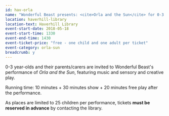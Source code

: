 ```yaml
---
id: hav-orla
name: "Wonderful Beast presents: <cite>Orla and the Sun</cite> for 0-3 year-olds - afternoon performance"
location: haverhill-library
location-text: Haverhill Library
event-start-date: 2018-05-18
event-start-time: 1330
event-end-time: 1430
event-ticket-price: "free - one child and one adult per ticket"
event-category: orla-sun
breadcrumb: y
---
```


0-3 year-olds and their parents/carers are invited to Wonderful Beast's performance of <cite>Orla and the Sun</cite>, featuring music and sensory and creative play.

Running time: 10 minutes + 30 minutes show + 20 minutes free play after the performance.

As places are limited to 25 children per performance, tickets **must be reserved in advance** by contacting the library.
